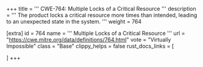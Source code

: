+++
title = '''
CWE-764: Multiple Locks of a Critical Resource
'''
description	= '''
The product locks a critical resource more times than intended, leading to an unexpected state in the system.
'''
weight = 764

[extra]
id = 764
name = '''
Multiple Locks of a Critical Resource
'''
url = "https://cwe.mitre.org/data/definitions/764.html"
vote = "Virtually Impossible"
class = "Base"
clippy_helps = false
rust_docs_links = [
	
]
+++
